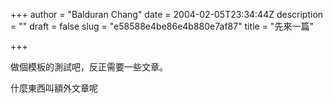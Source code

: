 +++
author = "Balduran Chang"
date = 2004-02-05T23:34:44Z
description = ""
draft = false
slug = "e58588e4be86e4b880e7af87"
title = "先來一篇"

+++


做個模板的測試吧，反正需要一些文章。

  
 什麼東西叫額外文章呢

